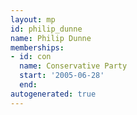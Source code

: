```yaml
---
layout: mp
id: philip_dunne
name: Philip Dunne
memberships:
- id: con
  name: Conservative Party
  start: '2005-06-28'
  end: 
autogenerated: true
---
```

